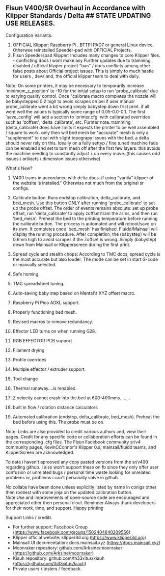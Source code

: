 
## Flsun V400/SR Overhaul in Accordance with Klipper Standards / Delta ## STATE UPDATING USE RELEASES. 


Configuration Variants:
1. OFFICIAL Klipper: Raspberry Pi , BTTPI PAD7 or general Linux device. Otherwse reinstalled Speeder-pad with OFFICIAL Projects. 
2. Flsun Speederspad Klipper: Includes many changes to core Klipper files. - conflicting docs i wont make any Further updates due to tramming disabled / official klipper project "ban" / docs conflicts among other false posts about Official project issues.
This is simply to much hastle for users , devs and, the official klipper team to deal with daily.  


Note:
On some printers, it may be necessary to temporarily increase 'minimum_z_position' to -10 for the initial setup to run 'probe_calibrate' due to varying quality control. Once "calibrate macro completes the nozzle will be babystepped 0.2 high to avoid scrapes on pei if user manual probe_calibrate went a bit wrong simply babystep down frist print. if all went well the values is typically some range of 0.05-0.0-0.1. The first 'save_config' will add a section to 'printer.cfg' with calibrated overrides such as 'zoffset', 'delta_calibrate', etc. Furhter note. tramming (delta_calibrate)  does have limits it expects the printer to be well assembled / square to work. only then will bed mesh be "accurate" mesh is only a "supplement" to deal with slight topograpy issues with the bed. 
a delta should never rely on this. Ideally on a fully settyp / fine tuned machine fade can be enabled and set to turn mesh off after the first few layers. this avoids the machine needing to constantly adjust z on every move. (this causes odd issues / artiiacts / dimension issues otherwise)

What's New?
1. V400 trams in accordance with delta docs. if using "vanila" klipper of the website is installed." Otherwise not much from the original sr configs. 

2. Calibrate button: Runs endstop calibration, delta_calibrate, and bed_mesh. Use this button ONLY after running 'probe_calibrate' to set up the probe offset. The order of events remains absolute: set up probe offset, run 'delta_calibrate' to apply zoffset/tram the arms, and then run 'bed_mesh'. Preheat the bed to the printing temperature before running the calibrate button. The process is automated and will reboot/save on its own. It completes once 'bed_mesh' has finished. Fluidd/Mainsail will display the running procedure. After completion, the (babystep) will be 0.6mm high to avoid scrapes if the Zoffset is wrong. Simply (babystep) down from Mainsail or Klipperscreen during the first print.

3. Spread cycle and stealth chops: According to TMC docs, spread cycle is the most accurate but also louder. The mode can be set in start G-code or manually selected.
4. Safe homing.
6. TMC spreadsheet tuning.
7. Auto-saving baby step based on Mental's XYZ offset macro.
9. Raspberry Pi Pico ADXL support.
11. Properly functioning bed mesh.
12. Revised macros to remove redundancy.
13. Effector LED turns on when running G28.
14. RGB EFFECTOR PCB support
15. Filament drying
16. Profile overrides
17. Multiple effector / extruder support.
18. Tool change
19. Thermal runaway....is renabled.
20. Z velocity cannot crash into the bed at 600-400mms........
21. built in flow / rotation distance calculators
23. Automated calibration (endstop, delta_calibrate, bed_mesh). Preheat the bed before using this. The probe must be on.



Note: Links are also provided to credit various authors and, view their pages. Credit for any specific code or collaboration efforts can be found in the corresponding .cfg files.
The Flsun Facebook community sr/v4 community pages, KevinOConnor's Klipper 0.s, mainsail/fluidd teams, and KlipperScreen are acknowledged.

To date i haven't aprooved any copy pasted versions from the sr/v400 regarding github.  I also won't support these on fb since they only offer user confusion or unrelated bugs / personal time waste looking for unrelated problems or, problems i can't personally solve in github.   


No collabs have been done unless explicitly listed by name in conigs other then rootiest with some jinja on the updated calibration button.  
Note Use and improvements of open-source code are encouraged and appreciated other then personal clout. Reminder Always thank developers for their work, time, and support. Happy printing 

Support Links / credits 
- For further support: Facebook Group (https://www.facebook.com/groups/1502404840209556)
- Klipper official website: klipper3d.org (https://www.klipper3d.org)
- Mainsail UI documentation: docs.mainsail.xyz (https://docs.mainsail.xyz)
- Moonraker repository: github.com/Arksine/moonraker (https://github.com/Arksine/moonraker)
- Kiauh repository: github.com/th33xitus/kiauh (https://github.com/th33xitus/kiauh)
- Private users / testers / feedback. 


